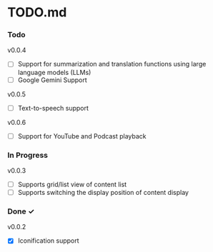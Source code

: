 # TODO.md

### Todo

v0.0.4
- [ ] Support for summarization and translation functions using large language models (LLMs)
- [ ] Google Gemini Support

v0.0.5
- [ ] Text-to-speech support

v0.0.6
- [ ] Support for YouTube and Podcast playback

### In Progress

v0.0.3
- [ ] Supports grid/list view of content list
- [ ] Supports switching the display position of content display

### Done ✓

v0.0.2
- [x] Iconification support